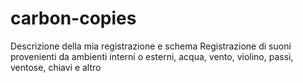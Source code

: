# carbon-copies
Descrizione della mia registrazione e schema
Registrazione di suoni provenienti da ambienti interni o esterni, acqua, vento, violino, passi, ventose, chiavi e altro

